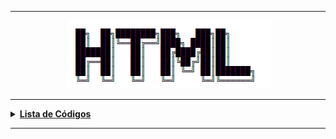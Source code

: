 ----
<div align="Center"> 
<a href="https://github.com/l34-n/HTML/blob/main/HTML.png"><img src="https://github.com/l34-n/HTML/blob/main/HTML.png">
</div> 
  
----
<details>
  <summary><b>Lista de Códigos </b></summary>
<div align="Center"> 
  
| Título                    | Descrição                                                                        |
| ------------------------- | ---------------------------------------------------------------------------------|
| Blog Fashion              | Primeiro Projeto: CodeCademy                                                     |
| Wine Festival             | Segundo Projeto: Trabalhando com Tabela                                          |

</div> 
</details>

----

